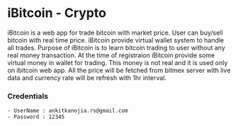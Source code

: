 # iBitcoin - Crypto
iBitcoin is a web app for trade bitcoin with market price. User can buy/sell bitcoin with real time price. iBitcoin provide virtual wallet system to handle all trades. Purpose of iBitcoin is to learn bitcoin trading to user without any real money transaction. At the time of registraion iBitcoin provide some virtual money in wallet for trading. This money is not real and it is used only on ibitcoin web app. All the price will be fetched from bitmex server with live data and currency rate will be refresh with 1hr interval.

### Credentials
    - UserName : ankitkanojia.rs@gmail.com  
    - Password : 12345